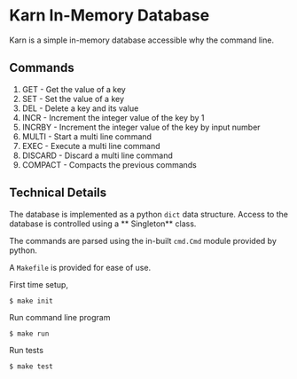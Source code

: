 # Karn In-Memory Database

Karn is a simple in-memory database accessible why the command line.

## Commands

1. GET - Get the value of a key
2. SET - Set the value of a key
3. DEL - Delete a key and its value
4. INCR - Increment the integer value of the key by 1
5. INCRBY - Increment the integer value of the key by input number
6. MULTI - Start a multi line command
7. EXEC - Execute a multi line command
8. DISCARD - Discard a multi line command
9. COMPACT - Compacts the previous commands

## Technical Details

The database is implemented as a python `dict` data structure. Access to the database is controlled using a **
Singleton** class.

The commands are parsed using the in-built `cmd.Cmd` module provided by python.

A `Makefile` is provided for ease of use.

First time setup,  
```shell
$ make init
```

Run command line program  
```shell
$ make run
```

Run tests  
```shell
$ make test
```